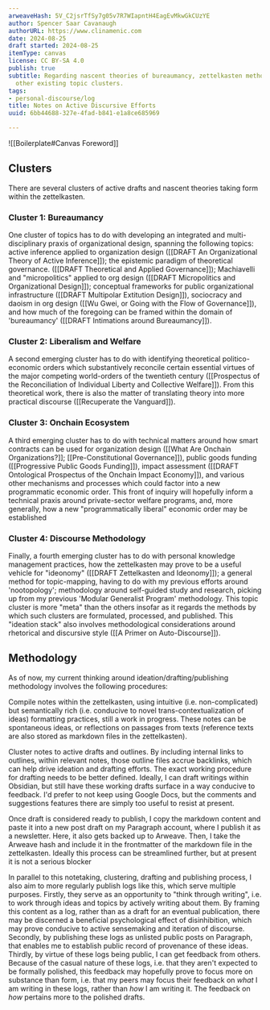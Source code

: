 ```yaml
---
arweaveHash: 5V_C2jsrTfSy7g05v7R7WIapntH4EagEvMkwGkCUzYE
author: Spencer Saar Cavanaugh
authorURL: https://www.clinamenic.com
date: 2024-08-25
draft started: 2024-08-25
itemType: canvas
license: CC BY-SA 4.0
publish: true
subtitle: Regarding nascent theories of bureaumancy, zettelkasten methodology, and
  other existing topic clusters.
tags:
- personal-discourse/log
title: Notes on Active Discursive Efforts
uuid: 6bb44688-327e-4fad-b841-e1a8ce685969

---
```


![[Boilerplate#Canvas Foreword]]

## Clusters

There are several clusters of active drafts and nascent theories taking form within the zettelkasten.

### Cluster 1: Bureaumancy

One cluster of topics has to do with developing an integrated and multi-disciplinary praxis of organizational design, spanning the following topics: active inference applied to organization design ([[DRAFT An Organizational Theory of Active Inference]]); the epistemic paradigm of theoretical governance. ([[DRAFT Theoretical and Applied Governance]]); Machiavelli and "micropolitics" applied to org design ([[DRAFT Micropolitics and Organizational Design]]); conceptual frameworks for public organizational infrastructure ([[DRAFT Multipolar Extitution Design]]), sociocracy and daoism in org design ([[Wu Gwei, or Going with the Flow of Governance]]), and how much of the foregoing can be framed within the domain of 'bureaumancy' ([[DRAFT Intimations around Bureaumancy]]).

### Cluster 2: Liberalism and Welfare

A second emerging cluster has to do with identifying theoretical politico-economic orders which substantively reconcile certain essential virtues of the major competing world-orders of the twentieth century ([[Prospectus of the Reconciliation of Individual Liberty and Collective Welfare]]). From this theoretical work, there is also the matter of translating theory into more practical discourse ([[Recuperate the Vanguard]]).

### Cluster 3: Onchain Ecosystem

A third emerging cluster has to do with technical matters around how smart contracts can be used for organization design ([[What Are Onchain Organizations?]]; [[Pre-Constitutional Governance]]), public goods funding ([[Progressive Public Goods Funding]]), impact assessment ([[DRAFT Ontological Prospectus of the Onchain Impact Economy]]), and various other mechanisms and processes which could factor into a new programmatic economic order. This front of inquiry will hopefully inform a technical praxis around private-sector welfare programs, and, more generally, how a new "programmatically liberal" economic order may be established

### Cluster 4: Discourse Methodology

Finally, a fourth emerging cluster has to do with personal knowledge management practices, how the zettelkasten may prove to be a useful vehicle for "ideonomy" ([[DRAFT Zettelkasten and Ideonomy]]); a general method for topic-mapping, having to do with my previous efforts around 'nootopology'; methodology around self-guided study and research, picking up from my previous 'Modular Generalist Program' methodology. This topic cluster is more "meta" than the others insofar as it regards the methods by which such clusters are formulated, processed, and published. This "ideation stack" also involves methodological considerations around rhetorical and discursive style ([[A Primer on Auto-Discourse]]).

## Methodology

As of now, my current thinking around ideation/drafting/publishing methodology involves the following procedures:

Compile notes within the zettelkasten, using intuitive (i.e. non-complicated) but semantically rich (i.e. conducive to novel trans-contextualization of ideas) formatting practices, still a work in progress. These notes can be spontaneous ideas, or reflections on passages from texts (reference texts are also stored as markdown files in the zettelkasten).

Cluster notes to active drafts and outlines. By including internal links to outlines, within relevant notes, those outline files accrue backlinks, which can help drive ideation and drafting efforts. The exact working procedure for drafting needs to be better defined. Ideally, I can draft writings within Obsidian, but still have these working drafts surface in a way conducive to feedback. I'd prefer to not keep using Google Docs, but the comments and suggestions features there are simply too useful to resist at present.

Once draft is considered ready to publish, I copy the markdown content and paste it into a new post draft on my Paragraph account, where I publish it as a newsletter. Here, it also gets backed up to Arweave. Then, I take the Arweave hash and include it in the frontmatter of the markdown file in the zettelkasten. Ideally this process can be streamlined further, but at present it is not a serious blocker

In parallel to this notetaking, clustering, drafting and publishing process, I also aim to more regularly publish logs like this, which serve multiple purposes. Firstly, they serve as an opportunity to "think through writing", i.e. to work through ideas and topics by actively writing about them. By framing this content as a log, rather than as a draft for an eventual publication, there may be discerned a beneficial psychological effect of disinhibition, which may prove conducive to active sensemaking and iteration of discourse. Secondly, by publishing these logs as unlisted public posts on Paragraph, that enables me to establish public record of provenance of these ideas. Thirdly, by virtue of these logs being public, I can get feedback from others. Because of the casual nature of these logs, i.e. that they aren't expected to be formally polished, this feedback may hopefully prove to focus more on substance than form, i.e. that my peers may focus their feedback on _what_ I am writing in these logs, rather than _how_ I am writing it. The feedback on _how_ pertains more to the polished drafts.
